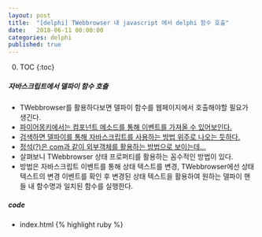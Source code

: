 ```yaml
---
layout: post
title:  "[delphi] TWebbrowser 내 javascript 에서 delphi 함수 호출"
date:   2018-06-11 00:00:00
categories: delphi
published: true
---
```


0. TOC
{:toc}

##### 자바스크립트에서 델파이 함수 호출
 - TWebbrowser를 활용하다보면 델파이 함수를 웹페이지에서 호출해야할 필요가 생긴다.
 - [파이어몽키에서는 컴포넌트 메소드를 통해 이벤트를 가져올 수 있어보인다.](http://blog.hjf.pe.kr/378)
 - [검색하면 델파이를 통해 자바스크립트를 사용하는 방법 위주로 나오는 듯하다.](https://www.delmadang.com/community/bbs_view.asp?bbsNo=21&bbsCat=0&st=S&keyword=%uC790%uBC14%uC2A4%uD06C%uB9BD%uD2B8&indx=449443&keyword1=%C0%DA%B9%D9%BD%BA%C5%A9%B8%B3%C6%AE&page=1%20%20%EA%B7%B8%EB%A6%AC%EA%B3%A0%20%EC%A7%88%EB%8B%B5%EB%9E%80%EC%9D%98%20%EC%98%81%ED%9B%88%EB%8B%98%EC%9D%98%20%EB%8B%B5%EB%B3%80%20%EC%B0%B8%EA%B3%A0%ED%95%98%EC%84%B8%EC%9A%94.%20https://www.delmadang.com/community/bbs_view.asp?bbsNo=17&bbsCat=0&st=C&keyword=twebbrowser&indx=440673&keyword1=twebbrowser&page=2)
 - [정석(?)은 com과 같이 외부객체를 활용하는 방법으로 보이는데...](http://delphidabbler.com/articles?article=22&part=4)
 - 살펴보니 TWebbrowser 상태 프로퍼티를 활용하는 꼼수적인 방법이 있다. 
 - 방법은 자바스크립트 이벤트를 통해 상태 텍스트를 변경, TWebbrowser에선 상태 텍스트의 변경 이벤트를 확인 후 변경된 상태 텍스트을 활용하여 원하는 델파이 핸들 내 함수명과 일치된 함수를 실행한다.


##### code
- index.html
{% highlight ruby %}
 <!DOCTYPE html>
<html>
<head>
	<meta charset="utf-8">
    <script language="javascript">
        function DelMessage() {
            window.status = 'delFunc_Message';
            window.status = '';
        }

        function DelForm() {
            window.status = 'delFunc_Form';
            window.status = '';
        }
        function DelMainMessage() {
            window.status = 'delFunc_MainMessage';
            window.status = '';
        }

        function DelMainForm() {
            window.status = 'delFunc_MainForm';
            window.status = '';
        }
    </script>
</head>

<body>
    <input type="button" value="나와라 델파이 TCallFunc 메시지" onclick='DelMessage()'>
    <input type="button" value="나와라 델파이 TCallFunc 폼" onclick='DelForm()'>
    <input type="button" value="나와라 델파이 메인 메시지" onclick='DelMainMessage()'>
    <input type="button" value="나와라 델파이 메인 폼" onclick='DelMainForm()'>
</body>
</html>
{% endhighlight %}

- Main.pas
{% highlight ruby %}
unit Main;

interface

uses
  Winapi.Windows, Winapi.Messages, System.SysUtils, System.Variants, System.Classes, Vcl.Graphics,
  Vcl.Controls, Vcl.Forms, Vcl.Dialogs, Vcl.OleCtrls, SHDocVw, Vcl.StdCtrls,
  Vcl.ExtCtrls, Vcl.ComCtrls;

type
  TFMain = class(TForm)
    pnl: TPanel;
    btnMsg: TButton;
    btnForm: TButton;
    mmoLog: TMemo;
    Splitter1: TSplitter;
    PageControl1: TPageControl;
    TabSheet1: TTabSheet;
    wbs: TWebBrowser;
    procedure FormCreate(Sender: TObject);
    procedure wbsStatusTextChange(ASender: TObject; const Text: WideString);
    procedure btnFormClick(Sender: TObject);
    procedure btnMsgClick(Sender: TObject);
  private
    { Private declarations }
    procedure AddLog(s: String);
  public
    { Public declarations }
  published
    procedure delFunc_MainMessage;
    procedure delFunc_MainForm;
  end;

var
  FMain: TFMain;

implementation

uses
  UCommon, UCallFunc;

{$R *.dfm}

procedure TFMain.AddLog(s: String);
begin
  mmoLog.Lines.Add(s);
end;

procedure TFMain.btnFormClick(Sender: TObject);
var
  f: TForm;
begin
  f := TForm.Create(nil);
  f.Caption := '메인 폼';
  f.ShowModal;
  f.Free;
end;

procedure TFMain.btnMsgClick(Sender: TObject);
begin
  ShowMessage('메인 메시지');
end;

procedure TFMain.delFunc_MainForm;
begin
  btnForm.Click;
end;

procedure TFMain.delFunc_MainMessage;
begin
  btnMsg.Click;
end;

procedure TFMain.FormCreate(Sender: TObject);
begin
  wbs.Navigate2(ExtractFilePath(Application.ExeName) + 'index.html');
end;

procedure TFMain.wbsStatusTextChange(ASender: TObject; const Text: WideString);
const
  CST_DEL_FUNC = 'delFunc_';
var
  sFuncName: String;
begin
  sFuncName := Text;
  if Pos(CST_DEL_FUNC, sFuncName) = 0 then Exit;

  AddLog('Web Status: ' + String(Text));
  SetTimeOut( procedure
    begin
      // 사용할 함수가 있는 클래스를 넘겨줘야한다.
      CallMethod(g_CallFunc, sFuncName)
//      CallMethod(Self, sFuncName)
    end, 1);
end;

end.
{% endhighlight %}

- UCallFunc.pas
{% highlight ruby %}
unit UCallFunc;

interface

uses
  Vcl.Dialogs, Vcl.Forms;

{$M+}
type
  TCallFunc = class
  private
  public
  published
    procedure delFunc_Message;
    procedure delFunc_Form;
  end;
{$M-}

var
  g_CallFunc: TCallFunc;

implementation

{ TCallFunc }

procedure TCallFunc.delFunc_Form;
var
  f: TForm;
begin
  f := TForm.Create(nil);
  f.Caption := 'TCallFunc 폼';
  f.ShowModal;
  f.Free;
end;

procedure TCallFunc.delFunc_Message;
begin
  ShowMessage('TCallFunc 메시지 테스트');
end;

initialization
  g_CallFunc := TCallFunc.Create;

finalization
  g_CallFunc.Free;

end.
{% endhighlight %}

- UCommon.pas
{% highlight ruby %}
unit UCommon;

interface

uses
  System.SysUtils, System.Classes, System.Threading, System.Rtti;

procedure SetTimeOut(proc: TProc; nInterval: Integer = 100);

// 함수 이름으로 함수 호출
// 취향것 사용
procedure CallMethod(obj: TObject; AMethodName: string); overload;
function CallMethod(obj: TObject; AMethodName: string; AParameters: TArray<TValue>): TValue; overload;


implementation

procedure SetTimeOut(proc: TProc; nInterval: Integer = 100);
begin
  TThread.CreateAnonymousThread( procedure
    begin
    Sleep(nInterval);
  	// 내부 코드
    TThread.Synchronize( TThread.CurrentThread, procedure
      begin
    		// GUI 코드
        proc
      end);
    end).Start;
end;

procedure CallMethod(obj: TObject; AMethodName: string);
type
  TExecute = procedure of object;
var
  e: TExecute;
begin
  TMethod(e).Data := obj;
  TMethod(e).Code := obj.MethodAddress(AMethodName);
  if Assigned(e) then e;
end;

function CallMethod(obj: TObject; AMethodName: string; AParameters: TArray<TValue>): TValue;
{
// IF문을 사용하는 방식
begin
  if AMethodName = 'callDelphiMethodFromJS' then
    callDelphiMethodFromJS
  else if AMethodName = 'callDelphiMethodFromJSWithParam' then
    callDelphiMethodFromJSWithParam(AParameters[0].AsString, AParameters[1].AsString);
end;
}
// RTTI로 메소드이름으로 메소드 호출하는 방식(published, public 으로 메소드가 선언되야함)
var
  RttiCtx: TRttiContext;
  RttiTyp: TRttiType;
  RttiMtd: TRttiMethod;
begin
  RttiCtx := TRttiContext.Create;
  RttiTyp := RttiCtx.GetType(obj.ClassInfo);
  RttiMtd := nil;
  if Assigned(RttiTyp) then
  begin
    RttiMtd := RttiTyp.GetMethod(AMethodName);
    if Assigned(RttiMtd) then
      Result := RttiMtd.Invoke(obj, AParameters);
  end;
  RttiMtd.Free;
  RttiTyp.Free;
  RttiCtx.Free;
end;

end.
{% endhighlight %}

##### source
[CallDelphiFunctionFromJavascript](https://github.com/ggi88/SampleProject/tree/master/Delphi/XE8/CallDelFuncFromJS)
